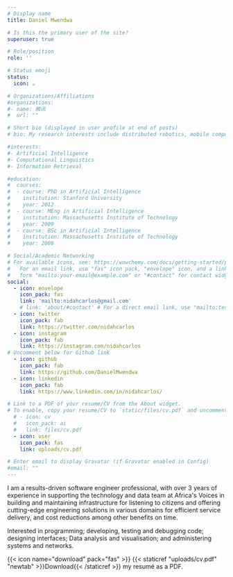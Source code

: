 ```yaml
---
# Display name
title: Daniel Mwendwa

# Is this the primary user of the site?
superuser: true

# Role/position
role: ''

# Status emoji
status:
  icon: ☕️

# Organizations/Affiliations
#organizations:
#- name: 腾讯
#  url: ""

# Short bio (displayed in user profile at end of posts)
# bio: My research interests include distributed robotics, mobile computing and programmable matter.

#interests:
#- Artificial Intelligence
#- Computational Linguistics
#- Information Retrieval

#education:
#  courses:
#  - course: PhD in Artificial Intelligence
#    institution: Stanford University
#    year: 2012
#  - course: MEng in Artificial Intelligence
#    institution: Massachusetts Institute of Technology
#    year: 2009
#  - course: BSc in Artificial Intelligence
#    institution: Massachusetts Institute of Technology
#    year: 2008

# Social/Academic Networking
# For available icons, see: https://wowchemy.com/docs/getting-started/page-builder/#icons
#   For an email link, use "fas" icon pack, "envelope" icon, and a link in the
#   form "mailto:your-email@example.com" or "#contact" for contact widget.
social:
  - icon: envelope
    icon_pack: fas
    link: 'mailto:nidahcarlos@gmail.com'
    # link: 'about/#contact' # For a direct email link, use "mailto:test@example.org".
  - icon: twitter
    icon_pack: fab
    link: https://twitter.com/nidahcarlos
  - icon: instagram
    icon_pack: fab
    link: https://instagram.com/nidahcarlos
# Uncomment below for Github link
  - icon: github
    icon_pack: fab
    link: https://github.com/DanielMwendwa
  - icon: linkedin
    icon_pack: fab
    link: https://www.linkedin.com/in/nidahcarlos/

# Link to a PDF of your resume/CV from the About widget.
# To enable, copy your resume/CV to `static/files/cv.pdf` and uncomment the lines below.
  # - icon: cv
  #   icon_pack: ai
  #   link: files/cv.pdf
  - icon: user
    icon_pack: fas
    link: uploads/cv.pdf

# Enter email to display Gravatar (if Gravatar enabled in Config)
#email: ""
---
```


I am a results-driven software engineer professional, with over 3 years of experience in supporting the technology and data team at Africa's Voices in building and maintaining infrastructure for listening to citizens and offering cutting-edge engineering solutions in various domains for efficient service delivery, and cost reductions among other benefits on time. 

Interested in programming; developing, testing and debugging code; designing interfaces; Data analysis and visualisation; and administering systems and networks.

{{< icon name="download" pack="fas" >}} {{< staticref "uploads/cv.pdf" "newtab" >}}Download{{< /staticref >}} my resumé as a PDF.
